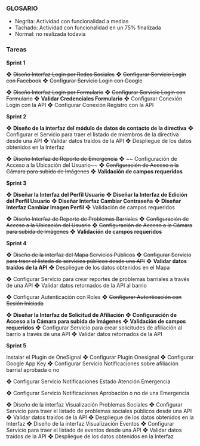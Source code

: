 ### GLOSARIO
- Negrita: Actividad con funcionalidad a medias
- Tachado: Actividad con funcionalidad en un 75% finalizada
- Normal: no realizada todavía

### Tareas

**Sprint 1**

❖ ~~Diseño Interfaz Login por Redes Sociales~~
❖ ~~Configurar Servicio Login con Facebook~~
❖ ~~Configurar Servicio Login con Google~~

❖ ~~Diseño Interfaz Login por Formulario~~
❖ ~~Configurar Servicio Login con Formulario~~
❖ __Validar Credenciales Formulario__
❖ Configurar Conexión Login con la API
❖ Configurar Conexión Registro con la API

**Sprint 2**

❖ __Diseño de la interfaz del módulo de datos de contacto de la directiva__
❖ Configurar el Servicio para traer el listado de miembros de la directiva desde una API
❖ Validar datos traídos de la API
❖ Despliegue de los datos obtenidos en la Interfaz

❖ ~~Diseño Interfaz de Reporte de Emergencia~~
❖ ~~ Configuración de Acceso a la Ubicación del Usuario~~
❖ ~~Configuración de Acceso a la Cámara para subida de Imágenes~~
❖ __Validación de campos requeridos__

**Sprint 3**

❖ __Diseñar la Interfaz del Perfil Usuario__
❖ __Diseñar la Interfaz de Edición del Perfil Usuario__
❖ __Diseñar Interfaz Cambiar Contraseña__
❖ __Diseñar Interfaz Cambiar Imagen Perfil__
❖ Validación de campos requeridos


❖ ~~Diseño Interfaz de Reporte de Problemas Barriales~~
❖ ~~Configuración de Acceso a la Ubicación del Usuario~~
❖ ~~Configuración de Acceso a la Cámara para subida de Imágenes~~
❖ __Validación de campos requeridos__

**Sprint 4**

❖ ~~Diseño de la interfaz del Mapa Servicios Públicos~~
❖ ~~Configurar Servicio para traer el listado de servicios públicos desde una API~~
❖ __Validar datos traídos de la API__
❖ Despliegue de los datos obtenidos en el Mapa


❖ Configurar Servicio para crear reportes de problemas barriales a través de una API
❖ Validar datos retornados de la API
al barrio

❖ Configurar Autenticación con Roles
❖ ~~Configurar Autenticación con Sesión Iniciada~~


❖ __Diseñar la Interfaz de Solicitud de Afiliación__
❖ __Configuración de Acceso a la Cámara para subida de Imágenes__
❖ __Validación de campos requeridos__
❖ Configurar Servicio para crear solicitudes de afiliación al barrio a través de una API
❖ Validar datos retornados de la API

**Sprint 5**

Instalar el Plugin de OneSignal
❖ Configurar Plugin Onesignal
❖ Configurar Google App Key
❖ Configurar Servicio Notificaciones sobre afiliación barrial aprobada o no

❖ Configurar Servicio Notificaciones Estado Atención Emergencia

❖ Configurar Servicio Notificaciones Aprobación o no de una Emergencia


❖ Diseño de la interfaz Visualización Problemas Sociales
❖ Configurar Servicio para traer el listado de problemas sociales públicos desde una API
❖ Validar datos traídos de la API
❖ Despliegue de los datos obtenidos en la Interfaz
❖ Diseño de la interfaz Visualización Eventos
❖ Configurar Servicio para traer el listado de eventos desde una API
❖ Validar datos traídos de la API
❖ Despliegue de los datos obtenidos en la Interfaz